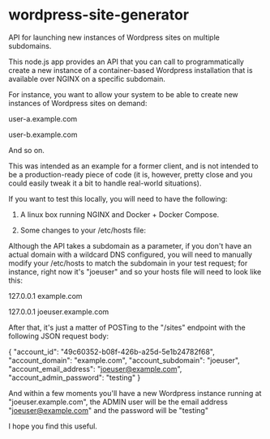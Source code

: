 # wordpress-site-generator
API for launching new instances of Wordpress sites on multiple subdomains.

This node.js app provides an API that you can call to programmatically
create a new instance of a container-based Wordpress installation that is
available over NGINX on a specific subdomain.

For instance, you want to allow your system to be able to create new 
instances of Wordpress sites on demand:

user-a.example.com

user-b.example.com

And so on.

This was intended as an example for a former client, and is not intended
to be a production-ready piece of code (it is, however, pretty close and 
you could easily tweak it a bit to handle real-world situations).

If you want to test this locally, you will need to have the following:

1. A linux box running NGINX and Docker + Docker Compose.

2. Some changes to your /etc/hosts file:

Although the API takes a subdomain as a parameter, if you don't have
an actual domain with a wildcard DNS configured, you will need to 
manually modify your /etc/hosts to match the subdomain in your test
request; for instance, right now it's "joeuser" and so your hosts 
file will need to look like this:

127.0.0.1  example.com

127.0.0.1  joeuser.example.com

After that, it's just a matter of POSTing to the "/sites" endpoint
with the following JSON request body:

{
  "account_id": "49c60352-b08f-426b-a25d-5e1b24782f68",
  "account_domain": "example.com",
  "account_subdomain": "joeuser",
  "account_email_address": "joeuser@example.com",
  "account_admin_password": "testing"
}

And within a few moments you'll have a new Wordpress instance
running at "joeuser.example.com", the ADMIN user will be the email
address "joeuser@example.com" and the password will be "testing"

I hope you find this useful.


